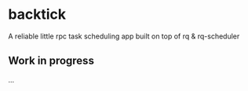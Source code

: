 # backtick
A reliable little rpc task scheduling app built on top of rq &amp; rq-scheduler

## Work in progress

...

